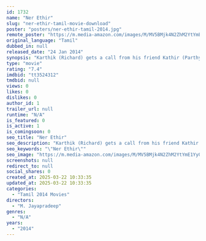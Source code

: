 ```yaml
---
id: 1732
name: "Ner Ethir"
slug: "ner-ethir-tamil-movie-download"
poster: "posters/ner-ethir-tamil-2014.jpg"
remote_poster: "https://m.media-amazon.com/images/M/MV5BMjk4N2ZhM2YtYmE1Yy00MjA0LWFiNDQtZTU4Mzg0ZTlmNjk2XkEyXkFqcGdeQXVyOTk3NTc2MzE@._V1_SX300.jpg"
original_language: "Tamil"
dubbed_in: null
released_date: "24 Jan 2014"
synopsis: "Karthik (Richard) gets a call from his friend Kathir (Parthy) who explains to him that he had earlier that day received a call that his fiancée, Isha (Vidhya Mohan), has cancelled her flight. Kathir had followed her and discovered..."
type: "movie"
rating: "7.4"
imdbid: "tt3524312"
tmdbid: null
views: 0
likes: 0
dislikes: 0
author_id: 1
trailer_url: null
runtime: "N/A"
is_featured: 0
is_active: 1
is_comingsoon: 0
seo_title: "Ner Ethir"
seo_description: "Karthik (Richard) gets a call from his friend Kathir (Parthy) who explains to him that he had earlier that day received a call that his fiancée, Isha (Vidhya Mohan), has cancelled her flight. Kathir had followed her and discovered..."
seo_keywords: "\"Ner Ethir\""
seo_image: "https://m.media-amazon.com/images/M/MV5BMjk4N2ZhM2YtYmE1Yy00MjA0LWFiNDQtZTU4Mzg0ZTlmNjk2XkEyXkFqcGdeQXVyOTk3NTc2MzE@._V1_SX300.jpg"
screenshots: null
redirect_to: null
social_shares: 0
created_at: 2025-03-22 10:33:35
updated_at: 2025-03-22 10:33:35
categories:
  - "Tamil 2014 Movies"
directors:
  - "M. Jayapradeep"
genres:
  - "N/A"
years:
  - "2014"
---
```

